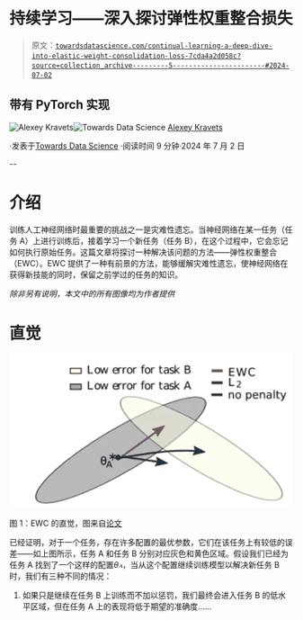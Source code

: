 # 持续学习——深入探讨弹性权重整合损失

> 原文：[`towardsdatascience.com/continual-learning-a-deep-dive-into-elastic-weight-consolidation-loss-7cda4a2d058c?source=collection_archive---------5-----------------------#2024-07-02`](https://towardsdatascience.com/continual-learning-a-deep-dive-into-elastic-weight-consolidation-loss-7cda4a2d058c?source=collection_archive---------5-----------------------#2024-07-02)

## 带有 PyTorch 实现

[](https://medium.com/@alexml0123?source=post_page---byline--7cda4a2d058c--------------------------------)![Alexey Kravets](https://medium.com/@alexml0123?source=post_page---byline--7cda4a2d058c--------------------------------)[](https://towardsdatascience.com/?source=post_page---byline--7cda4a2d058c--------------------------------)![Towards Data Science](https://towardsdatascience.com/?source=post_page---byline--7cda4a2d058c--------------------------------) [Alexey Kravets](https://medium.com/@alexml0123?source=post_page---byline--7cda4a2d058c--------------------------------)

·发表于[Towards Data Science](https://towardsdatascience.com/?source=post_page---byline--7cda4a2d058c--------------------------------) ·阅读时间 9 分钟·2024 年 7 月 2 日

--

# 介绍

训练人工神经网络时最重要的挑战之一是灾难性遗忘。当神经网络在某一任务（任务 A）上进行训练后，接着学习一个新任务（任务 B），在这个过程中，它会忘记如何执行原始任务。这篇文章将探讨一种解决该问题的方法——弹性权重整合（EWC）。EWC 提供了一种有前景的方法，能够缓解灾难性遗忘，使神经网络在获得新技能的同时，保留之前学过的任务的知识。

*除非另有说明，本文中的所有图像均为作者提供*

# 直觉

![](img/bff3bb9ff2449a1ee52fb527cc065d20.png)

图 1：EWC 的直觉，图来自[论文](https://arxiv.org/pdf/1612.00796)

已经证明，对于一个任务，存在许多配置的最优参数，它们在该任务上有较低的误差——如上图所示，任务 A 和任务 B 分别对应灰色和黄色区域。假设我们已经为任务 A 找到了一个这样的配置*θꭺ*，当从这个配置继续训练模型以解决新任务 B 时，我们有三种不同的情况：

1.  如果只是继续在任务 B 上训练而不加以惩罚，我们最终会进入任务 B 的低水平区域，但在任务 A 上的表现将低于期望的准确度……
